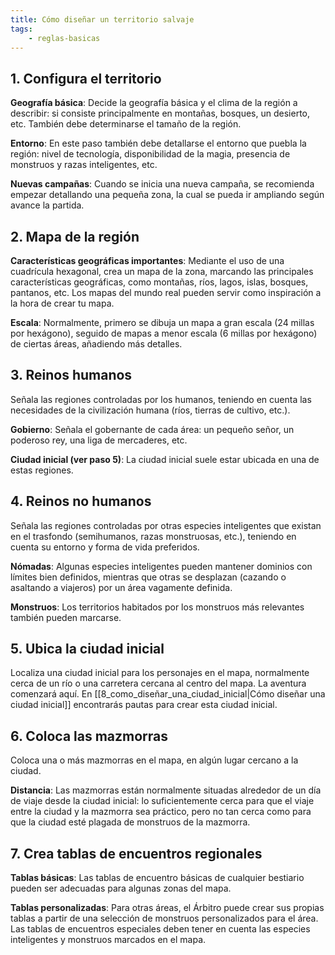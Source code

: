 ```yaml
---
title: Cómo diseñar un territorio salvaje
tags:
    - reglas-basicas
---
```


## 1. Configura el territorio
**Geografía básica**: Decide la geografía básica y el clima de la región a describir: si consiste principalmente en montañas, bosques, un desierto, etc. También debe determinarse el tamaño de la región.

**Entorno**: En este paso también debe detallarse el entorno que puebla la región: nivel de tecnología, disponibilidad de la magia, presencia de monstruos y razas inteligentes, etc.

**Nuevas campañas**: Cuando se inicia una nueva campaña, se recomienda empezar detallando una pequeña zona, la cual se pueda ir ampliando según avance la partida.

## 2. Mapa de la región
**Características geográficas importantes**: Mediante el uso de una cuadrícula hexagonal, crea un mapa de la zona, marcando las principales características geográficas, como montañas, ríos, lagos, islas, bosques, pantanos, etc. Los mapas del mundo real pueden servir como inspiración a la hora de crear tu mapa.

**Escala**: Normalmente, primero se dibuja un mapa a gran escala (24 millas por hexágono), seguido de mapas a menor escala (6 millas por hexágono) de ciertas áreas, añadiendo más detalles.

## 3. Reinos humanos
Señala las regiones controladas por los humanos, teniendo en cuenta las necesidades de la civilización humana (ríos, tierras de cultivo, etc.).

**Gobierno**: Señala el gobernante de cada área: un pequeño señor, un poderoso rey, una liga de mercaderes, etc.

**Ciudad inicial (ver paso 5)**: La ciudad inicial suele estar ubicada en una de estas regiones.

## 4. Reinos no humanos
Señala las regiones controladas por otras especies inteligentes que existan en el trasfondo (semihumanos, razas monstruosas, etc.), teniendo en cuenta su entorno y forma de vida preferidos.

**Nómadas**: Algunas especies inteligentes pueden mantener dominios con límites bien definidos, mientras que otras se desplazan (cazando o asaltando a viajeros) por un área vagamente definida.

**Monstruos**: Los territorios habitados por los monstruos más relevantes también pueden marcarse.

## 5. Ubica la ciudad inicial
Localiza una ciudad inicial para los personajes en el mapa, normalmente cerca de un río o una carretera cercana al centro del mapa. La aventura comenzará aquí. En [[8_como_diseñar_una_ciudad_inicial|Cómo diseñar una ciudad inicial]] encontrarás pautas para crear esta ciudad inicial.

## 6. Coloca las mazmorras
Coloca una o más mazmorras en el mapa, en algún lugar cercano a la ciudad.

**Distancia**: Las mazmorras están normalmente situadas alrededor de un día de viaje desde la ciudad inicial: lo suficientemente cerca para que el viaje entre la ciudad y la mazmorra sea práctico, pero no tan cerca como para que la ciudad esté plagada de monstruos de la mazmorra.

## 7. Crea tablas de encuentros regionales
**Tablas básicas**: Las tablas de encuentro básicas de cualquier bestiario pueden ser adecuadas para algunas zonas del mapa.

**Tablas personalizadas**: Para otras áreas, el Árbitro puede crear sus propias tablas a partir de una selección de monstruos personalizados para el área. Las tablas de encuentros especiales deben tener en cuenta las especies inteligentes y monstruos marcados en el mapa.
